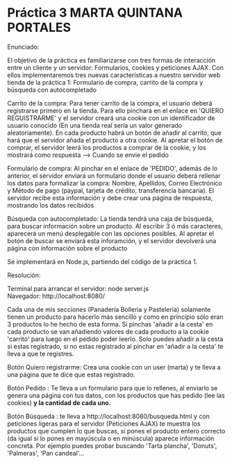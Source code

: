 # Práctica 3 MARTA QUINTANA PORTALES

Enunciado:

El objetivo de la práctica es familiarizarse con tres formas de interacción entre un cliente y un servidor: Formularios, cookies y peticiones AJAX. Con ellos implementaremos tres nuevas características a nuestro servidor web tienda de la práctica 1: Formulario de compra, carrito de la compra y búsqueda con autocompletado

Carrito de la compra: Para tener carrito de la compra, el usuario deberá registrarse primero en la tienda. Para ello pinchará en el enlace en 'QUIERO REGUISTRARME' y el servidor creará una cookie con un identificador de usuario conocido (En una tienda real sería un valor generado aleatoriamente). En cada producto habrá un botón de añadir al carrito, que hará que el servidor añada el producto a otra cookie. Al apretar el botón de comprar, el servidor leerá los productos a comprar de la cookie, y los mostrará como respuesta --> Cuando se envie el pedido

Formulario de compra: Al pinchar en el enlace de 'PEDIDO', además de lo anterior, el servidor enviará un formulario donde el usuario deberá rellenar los datos para formalizar la compra: Nombre, Apellidos, Correo Electrónico y Método de pago (paypal, tarjeta de crédito, transferencia bancaria). El servidor recibe esta información y debe crear una página de respuesta, mostrando los datos recibidos

Búsqueda con autocompletado: La tienda tendrá una caja de búsqueda, para buscar información sobre un producto. Al escribir 3 ó más caracteres, aparecerá un menú desplegable con las opciones posibles. Al apretar el botón de buscar se enviará esta inforamción, y el servidor devolverá una página con información sobre el producto

Se implementará en Node.js, partiendo del código de la práctica 1.


Resolución:

Terminal para arrancar el servidor:  node server.js  
Navegador:   http://localhost:8080/

Cada una de mis secciones (Panadería Bolleria y Pastelería) solamente tienen un producto para hacerlo más sencillo y como en principio sólo eran 3 productos lo he hecho de esta forma.
Si pinchas 'añadir a la cesta' en cada producto se van  añadiendo valores de cada producto a la cookie 'carrito' para luego en el pedido poder leerlo.
Solo puedes añadir a la cesta si estas registrado, si no estas registrado al pinchar en 'añadir a la cesta' te lleva a que te registres.

Botón Quiero registrarme: Crea una cookie con un user (marta) y  te lleva a una página que te dice que estas registrado.

Botón Pedido : Te lleva a un formulario para que lo rellenes, al enviarlo se genera una página con tus datos, con los productos que has pedido (lee las cookies) **y la cantidad de cada uno.**

Botón Búsqueda : te lleva a http://localhost:8080/busqueda.html y con peticiones ligeras para el servidor (Peticiones AJAX) te muestra los productos que cumplen lo que buscas, si pones el producto entero correcto (da igual si lo pones en mayúscula o en minúscula) aparece información concreta. Por ejemplo puedes probar buscando 'Tarta plancha', 'Donuts', 'Palmeras', 'Pan candeal'...

